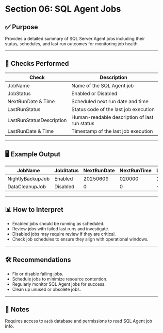 # Section 06: SQL Agent Jobs

## ✅ Purpose

Provides a detailed summary of SQL Server Agent jobs including their status, schedules, and last run outcomes for monitoring job health.

---

## 🧪 Checks Performed

| Check                 | Description                                  |
|-----------------------|----------------------------------------------|
| JobName               | Name of the SQL Agent job                    |
| JobStatus             | Enabled or Disabled                          |
| NextRunDate & Time    | Scheduled next run date and time             |
| LastRunStatus         | Status code of the last job execution        |
| LastRunStatusDescription | Human-readable description of last run status |
| LastRunDate & Time    | Timestamp of the last job execution           |

---

## 🖥️ Example Output

| JobName           | JobStatus | NextRunDate | NextRunTime | LastRunStatus | LastRunStatusDescription | LastRunDate | LastRunTime |
|-------------------|-----------|-------------|-------------|---------------|--------------------------|-------------|-------------|
| NightlyBackupJob  | Enabled   | 20250609    | 020000      | 1             | Succeeded                | 20250608    | 020005      |
| DataCleanupJob    | Disabled  | 0           | 0           | -1            | Never Run                | NULL        | NULL        |

---

## 📊 How to Interpret

- Enabled jobs should be running as scheduled.
- Review jobs with failed last runs and investigate.
- Disabled jobs may require review if they are critical.
- Check job schedules to ensure they align with operational windows.

---

## 🛠️ Recommendations

- Fix or disable failing jobs.
- Schedule jobs to minimize resource contention.
- Regularly monitor SQL Agent jobs for success.
- Clean up unused or obsolete jobs.

---

## 📌 Notes

Requires access to `msdb` database and permissions to read SQL Agent job info.
